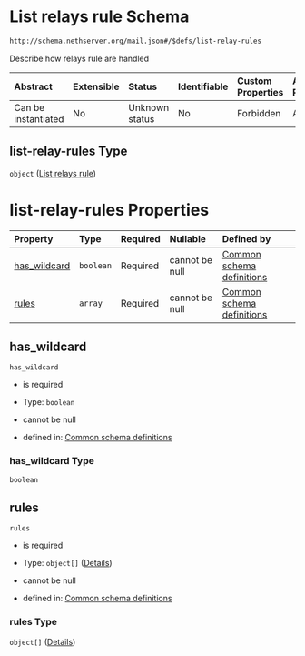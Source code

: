 # List relays rule Schema

```txt
http://schema.nethserver.org/mail.json#/$defs/list-relay-rules
```

Describe how relays rule are  handled

| Abstract            | Extensible | Status         | Identifiable | Custom Properties | Additional Properties | Access Restrictions | Defined In                                      |
| :------------------ | :--------- | :------------- | :----------- | :---------------- | :-------------------- | :------------------ | :---------------------------------------------- |
| Can be instantiated | No         | Unknown status | No           | Forbidden         | Allowed               | none                | [mail.json\*](mail.json "open original schema") |

## list-relay-rules Type

`object` ([List relays rule](mail-defs-list-relays-rule.md))

# list-relay-rules Properties

| Property                       | Type      | Required | Nullable       | Defined by                                                                                                                                                                  |
| :----------------------------- | :-------- | :------- | :------------- | :-------------------------------------------------------------------------------------------------------------------------------------------------------------------------- |
| [has\_wildcard](#has_wildcard) | `boolean` | Required | cannot be null | [Common schema definitions](mail-defs-list-relays-rule-properties-has_wildcard.md "http://schema.nethserver.org/mail.json#/$defs/list-relay-rules/properties/has_wildcard") |
| [rules](#rules)                | `array`   | Required | cannot be null | [Common schema definitions](mail-defs-list-relays-rule-properties-rules.md "http://schema.nethserver.org/mail.json#/$defs/list-relay-rules/properties/rules")               |

## has\_wildcard



`has_wildcard`

* is required

* Type: `boolean`

* cannot be null

* defined in: [Common schema definitions](mail-defs-list-relays-rule-properties-has_wildcard.md "http://schema.nethserver.org/mail.json#/$defs/list-relay-rules/properties/has_wildcard")

### has\_wildcard Type

`boolean`

## rules



`rules`

* is required

* Type: `object[]` ([Details](mail-defs-list-relays-rule-properties-rules-items.md))

* cannot be null

* defined in: [Common schema definitions](mail-defs-list-relays-rule-properties-rules.md "http://schema.nethserver.org/mail.json#/$defs/list-relay-rules/properties/rules")

### rules Type

`object[]` ([Details](mail-defs-list-relays-rule-properties-rules-items.md))
